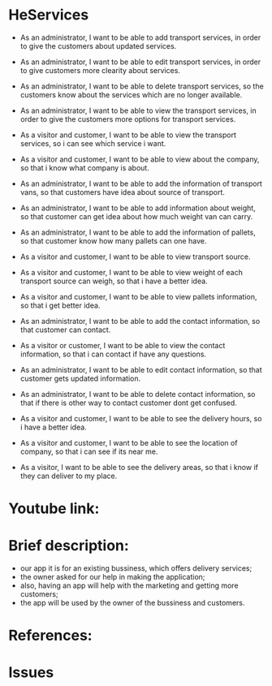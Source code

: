 # HeServices

- As an administrator, I want to be able to add transport services, in order to give the customers about updated services.

- As an administrator, I want to be able to edit transport services, in order to give customers more clearity about services.

- As an administrator, I want to be able to delete transport services, so the customers know about the services which are no longer available.

- As an administrator, I want to be able to view the transport services, in order to give the customers more options for transport services.

- As a visitor and customer, I want to be able to view the transport services, so i can see which service i want.

- As a visitor and customer, I want to be able to view about the company, so that i know what company is about.

- As an administrator, I want to be able to add the information of transport vans, so that customers have idea about source of transport.

- As an administrator, I want to be able to add information about weight, so that customer can get idea about how much weight van can carry.

- As an administrator, I want to be able to add the information of pallets, so that customer know how many pallets can one have.

- As a visitor and customer, I want to be able to view transport source.

- As a visitor and customer, I want to be able to view weight of each transport source can weigh, so that i have a better idea.

- As a visitor and customer, I want to be able to view pallets information, so that i get better idea.

- As an administrator, I want to be able to add the contact information, so that customer can contact.

- As a visitor or customer, I want to be able to view the contact information, so that i can contact if have any questions.

- As an administrator, I want to be able to edit contact information, so that customer gets updated information.

- As an administrator, I want to be able to delete contact information, so that if there is other way to contact customer dont get confused.

- As a visitor and customer, I want to be able to see the delivery hours, so i have a better idea.

- As a visitor and customer, I want to be able to see the location of company, so that i can see if its near me.

- As a visitor, I want to be able to see the delivery areas, so that i know if they can deliver to my place.



# Youtube link:



# Brief description:
- our app it is for an existing bussiness, which offers delivery services;
- the owner asked for our help in making the application;
- also, having an app will help with the marketing and getting more customers;
- the app will be used by the owner of the bussiness and customers.

# References:


# Issues



